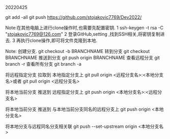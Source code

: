 20220425

git add -all
git push https://github.com/stojakovic7769/Dev2022/

Note:在其他电脑上进行clone操作时,也需要先配置密钥.
1  ssh-keygen -t rsa -C "stojakovic7769@126.com"
2  登录GitHub,setting ,找到SSH相关,将密钥复制进去.
3  再执行clone操作,即可将文件克隆到本地.

Note:
创建分支.   git checkout -b BRANCHNAME
转到分支    git checkout BRANCHNAME
推送到分支 git push origin BRANCHNAME
查看远程分支 git branch -r
查看所有分支 git branch -a

将远程指定分支 拉取到 本地指定分支上  git pull origin <远程分支名>:<本地分支名>或者 git pull origin <远程分支名>

将本地当前分支 推送到 远程指定分支上  git push origin <本地分支名>:<远程分支名>

将本地当前分支 推送到 与本地当前分支同名的远程分支上 git push origin <本地分支名>

将本地分支与远程同名分支相关联 git push --set-upstream origin <本地分支名>